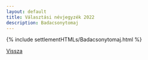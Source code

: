 ```yaml
---
layout: default
title: Választási névjegyzék 2022
description: Badacsonytomaj
---
```


{% include settlementHTMLs/Badacsonytomaj.html %}

[Vissza](../)